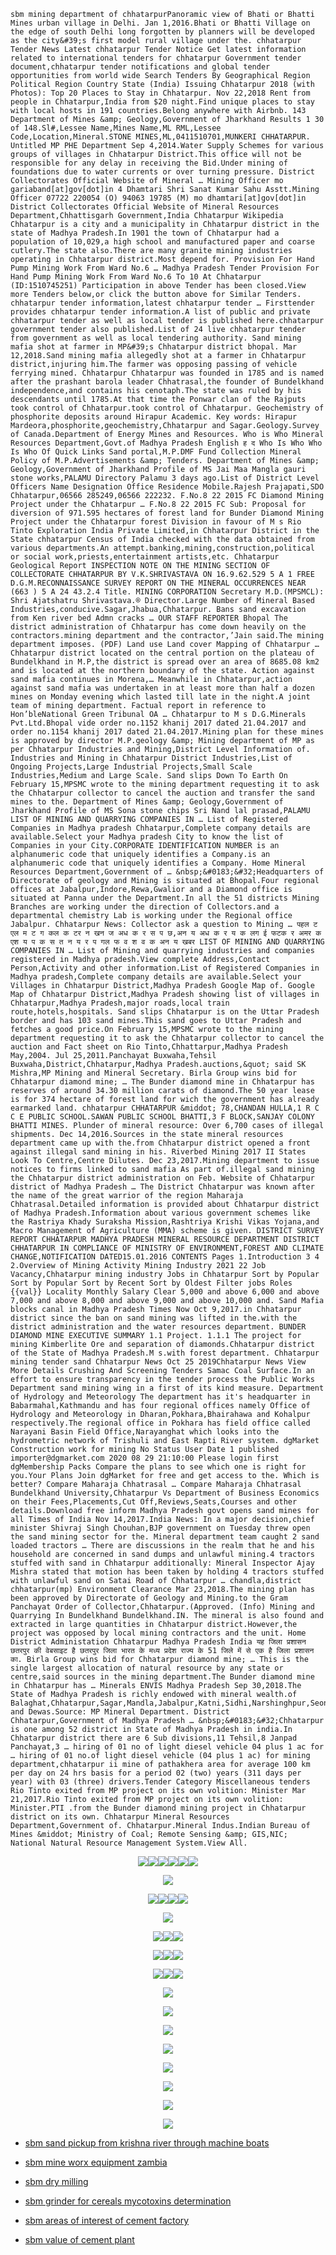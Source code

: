 
```
sbm mining department of chhatarpurPanoramic view of Bhati or Bhatti Mines urban village in Delhi. Jan 1,2016.Bhati or Bhatti Village on the edge of south Delhi long forgotten by planners will be developed as the city&#39;s first model rural village under the. chhatarpur Tender News Latest chhatarpur Tender Notice Get latest information related to international tenders for chhatarpur Government tender document,chhatarpur tender notifications and global tender opportunities from world wide Search Tenders By Geographical Region Political Region Country State (India) Issuing Chhatarpur 2018 (with Photos): Top 20 Places to Stay in Chhatarpur. Nov 22,2018 Rent from people in Chhatarpur,India from $20 night.Find unique places to stay with local hosts in 191 countries.Belong anywhere with Airbnb. 143 Department of Mines &amp; Geology,Government of Jharkhand Results 1 30 of 148.Sl#,Lessee Name,Mines Name,ML RML,Lessee Code,Location,Mineral.STONE MINES,ML,0411510701,MUNKERI CHHATARPUR. Untitled MP PHE Department Sep 4,2014.Water Supply Schemes for various groups of villages in Chhatarpur District.This office will not be responsible for any delay in receiving the Bid.Under mining of foundations due to water currents or over turning pressure. District Collectorates Official Website of Mineral … Mining Officer mo gariaband[at]gov[dot]in 4 Dhamtari Shri Sanat Kumar Sahu Asstt.Mining Officer 07722 220054 (O) 94063 19785 (M) mo dhamtari[at]gov[dot]in District Collectorates Official Website of Mineral Resources Department,Chhattisgarh Government,India Chhatarpur Wikipedia Chhatarpur is a city and a municipality in Chhatarpur district in the state of Madhya Pradesh.In 1901 the town of Chhatarpur had a population of 10,029,a high school and manufactured paper and coarse cutlery.The state also.There are many granite mining industries operating in Chhatarpur district.Most depend for. Provision For Hand Pump Mining Work From Ward No.6 … Madhya Pradesh Tender Provision For Hand Pump Mining Work From Ward No.6 To 10 At Chhatarpur (ID:1510745251) Participation in above Tender has been closed.View more Tenders below,or click the button above for Similar Tenders. chhatarpur tender information,latest chhatarpur tender … Firsttender provides chhatarpur tender information.A list of public and private chhatarpur tender as well as local tender is published here.chhatarpur government tender also published.List of 24 live chhatarpur tender from government as well as local tendering authority. Sand mining mafia shot at farmer in MP&#39;s Chhatarpur district bhopal. Mar 12,2018.Sand mining mafia allegedly shot at a farmer in Chhatarpur district,injuring him.The farmer was opposing passing of vehicle ferrying mined. Chhatarpur Chhatarpur was founded in 1785 and is named after the prashant barola leader Chhatrasal,the founder of Bundelkhand independence,and contains his cenotaph.The state was ruled by his descendants until 1785.At that time the Ponwar clan of the Rajputs took control of Chhatarpur.took control of Chhatarpur. Geochemistry of phosphorite deposits around Hirapur Academic. Key words: Hirapur Mardeora,phosphorite,geochemistry,Chhatarpur and Sagar.Geology.Survey of Canada.Department of Energy Mines and Resources. Who is Who Mineral Resources Department,Govt.of Madhya Pradesh English ह द Who Is Who Who Is Who Of Quick Links Sand portal,M.P.DMF Fund Collection Mineral Policy of M.P.Advertisements &amp; Tenders. Department of Mines &amp; Geology,Government of Jharkhand Profile of MS Jai Maa Mangla gauri stone works,PALAMU Directory Palamu 3 days ago.List of District Level Officers Name Designation Office Residence Mobile.Rajesh Prajapati,SDO Chhatarpur,06566 285249,06566 222232. F.No.8 22 2015 FC Diamond Mining Project under the Chhatarpur … F.No.8 22 2015 FC Sub: Proposal for diversion of 971.595 hectares of forest land for Bunder Diamond Mining Project under the Chhatarpur forest Division in favour of M s Rio Tinto Exploration India Private Limited,in Chhatarpur District in the State chhatarpur Census of India checked with the data obtained from various departments.An attempt.banking,mining,construction,political or social work,priests,entertainment artists,etc. Chhatarpur Geological Report INSPECTION NOTE ON THE MINING SECTION OF COLLECTORATE CHHATARPUR BY V.K.SHRIVASTAVA ON 16.9.62.529 5 A 1 FREE D.G.M.RECONNAISSANCE SURVEY REPORT ON THE MINERAL OCCURRENCES NEAR (663 ) 5 A 24 43.2.4 Title. MINING CORPORATION Secretary M.D.(MPSMCL): Shri Ajatshatru Shrivastava.® Director.Large Number of Mineral Based Industries,conducive.Sagar,Jhabua,Chhatarpur. Bans sand excavation from Ken river bed Admn cracks … OUR STAFF REPORTER Bhopal The district administration of Chhatarpur has come down heavily on the contractors.mining department and the contractor,’Jain said.The mining department imposes. (PDF) Land use Land cover Mapping of Chhatarpur … Chhatarpur district located on the central portion on the plateau of Bundelkhand in M.P,the district is spread over an area of 8685.08 km2 and is located at the northern boundary of the state. Action against sand mafia continues in Morena,… Meanwhile in Chhatarpur,action against sand mafia was undertaken in at least more than half a dozen mines on Monday evening which lasted till late in the night.A joint team of mining department. Factual report in reference to Hon’bleNational Green Tribunal OA … Chhatarpur to M s D.G.Minerals Pvt.Ltd.Bhopal vide order no.1152 khanij 2017 dated 21.04.2017 and order no.1154 khanij 2017 dated 21.04.2017.Mining plan for these mines is approved by director M.P.geology &amp; Mining department of MP as per Chhatarpur Industries and Mining,District Level Information of. Industries and Mining in Chhatarpur District Industries,List of Ongoing Projects,Large Industrial Projects,Small Scale Industries,Medium and Large Scale. Sand slips Down To Earth On February 15,MPSMC wrote to the mining department requesting it to ask the Chhatarpur collector to cancel the auction and transfer the sand mines to the. Department of Mines &amp; Geology,Government of Jharkhand Profile of MS Sona stone chips Sri Nand lal prasad,PALAMU LIST OF MINING AND QUARRYING COMPANIES IN … List of Registered Companies in Madhya pradesh Chhatarpur,Complete company details are available.Select your Madhya pradesh City to know the list of Companies in your City.CORPORATE IDENTIFICATION NUMBER is an alphanumeric code that uniquely identifies a Company.is an alphanumeric code that uniquely identifies a Company. Home Mineral Resources Department,Government of … &nbsp;&#0183;&#32;Headquarters of Directorate of geology and Mining is situated at Bhopal.Four regional offices at Jabalpur,Indore,Rewa,Gwalior and a Diamond office is situated at Panna under the Department.In all the 51 districts Mining Branches are working under the direction of Collectors.and a departmental chemistry Lab is working under the Regional office Jabalpur. Chhatarpur News: Collector ask a question to Mining … पहल ट एल म ट ग कल क टर न खन ज अध क र स प छ,अन य अध क र य क लग ई फटक र अमर क एश य प क स त न य र प गल फ व श व क अन य खबर LIST OF MINING AND QUARRYING COMPANIES IN … List of Mining and quarrying industries and companies registered in Madhya pradesh.View complete Address,Contact Person,Activity and other information.List of Registered Companies in Madhya pradesh,Complete company details are available.Select your Villages in Chhatarpur District,Madhya Pradesh Google Map of. Google Map of Chhatarpur District,Madhya Pradesh showing list of villages in Chhatarpur,Madhya Pradesh,major roads,local train route,hotels,hospitals. Sand slips Chhatarpur is on the Uttar Pradesh border and has 103 sand mines.This sand goes to Uttar Pradesh and fetches a good price.On February 15,MPSMC wrote to the mining department requesting it to ask the Chhatarpur collector to cancel the auction and Fact sheet on Rio Tinto,Chhattarpur,Madhya Pradesh May,2004. Jul 25,2011.Panchayat Buxwaha,Tehsil Buxwaha,District,Chhatarpur,Madhya Pradesh.auctions,&quot; said SK Mishra,MP Mining and Mineral Secretary. Birla Group wins bid for Chhatarpur diamond mine; … The Bunder diamond mine in Chhatarpur has reserves of around 34.30 million carats of diamond.The 50 year lease is for 374 hectare of forest land for wich the government has already earmarked land. chhatarpur CHHATARPUR &middot; 78,CHANDAN HULLA,1 R C C E PUBLIC SCHOOL.SAWAN PUBLIC SCHOOL BHATTI,3 F BLOCK,SANJAY COLONY BHATTI MINES. Plunder of mineral resource: Over 6,700 cases of illegal shipments. Dec 14,2016.Sources in the state mineral resources department came up with the.from Chhatarpur district opened a front against illegal sand mining in his. Riverbed Mining 2017 II States Look To Centre,Centre Dilutes. Dec 23,2017.Mining department to issue notices to firms linked to sand mafia As part of.illegal sand mining the Chhatarpur district administration on Feb. Website of Chhatarpur district of Madhya Pradesh … The District Chhatarpur was known after the name of the great warrior of the region Maharaja Chhatrasal.Detailed information is provided about Chhatarpur district of Madhya Pradesh.Information about various government schemes like the Rastriya Khady Suraksha Mission,Rashtriya Krishi Vikas Yojana,and Macro Management of Agriculture (MMA) scheme is given. DISTRICT SURVEY REPORT CHHATARPUR MADHYA PRADESH MINERAL RESOURCE DEPARTMENT DISTRICT CHHATARPUR IN COMPLIANCE OF MINISTRY OF ENVIRONMENT,FOREST AND CLIMATE CHANGE,NOTIFICATION DATED15.01.2016 CONTENTS Pages 1.Introduction 3 4 2.Overview of Mining Activity Mining Industry 2021 22 Job Vacancy,Chhatarpur mining industry Jobs in Chhatarpur Sort by Popular Sort by Popular Sort by Recent Sort by Oldest Filter jobs Roles {{val}} Locality Monthly Salary Clear 5,000 and above 6,000 and above 7,000 and above 8,000 and above 9,000 and above 10,000 and. Sand Mafia blocks canal in Madhya Pradesh Times Now Oct 9,2017.in Chhatarpur district since the ban on sand mining was lifted in the.with the district administration and the water resources department. BUNDER DIAMOND MINE EXECUTIVE SUMMARY 1.1 Project. 1.1.1 The project for mining Kimberlite Ore and separation of diamonds.Chhatarpur district of the State of Madhya Pradesh.M s.with forest department. Chhatarpur mining tender sand Chhatarpur News Oct 25 2019Chhatarpur News View More Details Crushing And Screening Tenders Samac Coal Surface.In an effort to ensure transparency in the tender process the Public Works Department sand mining wing in a first of its kind measure. Department of Hydrology and Meteorology The department has it's headquarter in Babarmahal,Kathmandu and has four regional offices namely Office of Hydrology and Meteorology in Dharan,Pokhara,Bhairahawa and Kohalpur respectively.The regional office in Pokhara has field office called Narayani Basin Field Office,Narayanghat which looks into the hydrometric network of Trishuli and East Rapti River system. dgMarket Construction work for mining No Status User Date 1 published importer@dgmarket.com 2020 08 29 21:10:00 Please login first dgMembership Packs Compare the plans to see which one is right for you.Your Plans Join dgMarket for free and get access to the. Which is better? Compare Maharaja Chhatrasal … Compare Maharaja Chhatrasal Bundelkhand University,Chhatarpur Vs Department of Business Economics on their Fees,Placements,Cut Off,Reviews,Seats,Courses and other details.Download free inform Madhya Pradesh govt opens sand mines for all Times of India Nov 14,2017.India News: In a major decision,chief minister Shivraj Singh Chouhan,BJP government on Tuesday threw open the sand mining sector for the. Mineral department team caught 2 sand loaded tractors … There are discussions in the realm that he and his household are concerned in sand dumps and unlawful mining.4 tractors stuffed with sand in Chhatarpur additionally: Mineral Inspector Ajay Mishra stated that motion has been taken by holding 4 tractors stuffed with unlawful sand on Satai Road of Chhatarpur … chandla,district chhatarpur(mp) Environment Clearance Mar 23,2018.The mining plan has been approved by Directorate of Geology and Mining.to the Gram Panchayat Order of Collector,Chhatarpur.(Approved. (Info) Mining and Quarrying In Bundelkhand Bundelkhand.IN. The mineral is also found and extracted in large quantities in Chhatarpur district.However,the project was opposed by local mining contractors and the unit. Home District Administation Chhatarpur Madhya Pradesh India यह जिला प्रशासन छतरपुर की वेबसाइट है छतरपुर जिला भारत के मध्य प्रदेश राज्य के 51 जिले में से एक है जिला प्रशासन का. Birla Group wins bid for Chhatarpur diamond mine; … This is the single largest allocation of natural resource by any state or centre,said sources in the mining department.The Bunder diamond mine in Chhatarpur has … Minerals ENVIS Madhya Pradesh Sep 30,2018.The State of Madhya Pradesh is richly endowed with mineral wealth.of Balaghat,Chhatarpur,Sagar,Mandla,Jabalpur,Katni,Sidhi,Narshinghpur,Seoni,Jhabua,Khandwa and Dewas.Source: MP Mineral Department. District Chhatarpur,Government of Madhya Pradesh … &nbsp;&#0183;&#32;Chhatarpur is one among 52 district in State of Madhya Pradesh in india.In Chhatarpur district there are 6 Sub divisions,11 Tehsil,8 Janpad Panchayat,3 … hiring of 01 no of light diesel vehicle 04 plus 1 ac for … hiring of 01 no.of light diesel vehicle (04 plus 1 ac) for mining department,chhatarpur ii mine of pathakhera area for average 100 km per day on 24 hrs basis for a period 02 (two) years (311 days per year) with 03 (three) drivers.Tender Category Miscellaneous tenders Rio Tinto exited from MP project on its own volition: Minister Mar 21,2017.Rio Tinto exited from MP project on its own volition: Minister.PTI .from the Bunder diamond mining project in Chhatarpur district on its own. Chhatarpur Mineral Resources Department,Government of. Chhatarpur.Mineral Indus.Indian Bureau of Mines &middot; Ministry of Coal; Remote Sensing &amp; GIS,NIC; National Natural Resource Management System.View All. 
```

<div align="center">
  
<a rel="nofollow" href="https://m.shibang-china.com?f=github&k=sbm+mining+department+of+chhatarpur"><img src="https://static.shibang-china.com/en/l.png"></a><img src="https://static.shibang-china.com/en/hw.png"><a rel="nofollow" href="https://m.shibang-china.com/product/?f=github&k=sbm+mining+department+of+chhatarpur"><img src="https://static.shibang-china.com/en/p.png"></a><a rel="nofollow" href="https://m.shibang-china.com/cases/?f=github&k=sbm+mining+department+of+chhatarpur"><img src="https://static.shibang-china.com/en/c.png"></a><a rel="nofollow" href="https://m.shibang-china.com/news/?f=github&k=sbm+mining+department+of+chhatarpur"><img src="https://static.shibang-china.com/en/n.png"></a><a rel="nofollow" href="https://m.shibang-china.com?f=github&k=sbm+mining+department+of+chhatarpur"><img src="https://static.shibang-china.com/en/m.png"></a>

<a rel="nofollow" href="https://m.shibang-china.com/product/?f=github&k=sbm+mining+department+of+chhatarpur"><img src="https://static.shibang-china.com/en/b.jpg"></a>
  
<a rel="nofollow" href="https://m.shibang-china.com/solution-aggregate.html?f=github&k=sbm+mining+department+of+chhatarpur"><img src="https://static.shibang-china.com/en/a.jpg"></a><a rel="nofollow" href="https://m.shibang-china.com/solution-mine.html?f=github&k=sbm+mining+department+of+chhatarpur"><img src="https://static.shibang-china.com/en/m.jpg"></a><a rel="nofollow" href="https://m.shibang-china.com/solution-mill.html?f=github&k=sbm+mining+department+of+chhatarpur"><img src="https://static.shibang-china.com/en/g.jpg"></a><a rel="nofollow" href="https://m.shibang-china.com/solution-epc.html?f=github&k=sbm+mining+department+of+chhatarpur"><img src="https://static.shibang-china.com/en/e.jpg"></a>

<a rel="nofollow" href="https://m.shibang-china.com/product/?f=github&k=sbm+mining+department+of+chhatarpur"><img src="https://static.shibang-china.com/en/a-p.png"></a>

<a rel="nofollow" href="https://m.shibang-china.com/product/crusher/c6x.html?f=github&k=sbm+mining+department+of+chhatarpur"><img src="https://static.shibang-china.com/en/j.jpg"></a><a rel="nofollow" href="https://m.shibang-china.com/product/crusher/ci5x.html?f=github&k=sbm+mining+department+of+chhatarpur"><img src="https://static.shibang-china.com/en/i.jpg"></a><a rel="nofollow" href="https://m.shibang-china.com/product/crusher/hst.html?f=github&k=sbm+mining+department+of+chhatarpur"><img src="https://static.shibang-china.com/en/c.jpg"></a>

<a rel="nofollow" href="https://m.shibang-china.com/product/mill/mtw.html?f=github&k=sbm+mining+department+of+chhatarpur"><img src="https://static.shibang-china.com/en/mtw.jpg"></a><a rel="nofollow" href="https://m.shibang-china.com/product/mill/scm.html?f=github&k=sbm+mining+department+of+chhatarpur"><img src="https://static.shibang-china.com/en/scm.jpg"></a><a rel="nofollow" href="https://m.shibang-china.com/product/mill/lm.html?f=github&k=sbm+mining+department+of+chhatarpur"><img src="https://static.shibang-china.com/en/lm.jpg"></a>

<a rel="nofollow" href="https://m.shibang-china.com/product/sand/vsi6x.html?f=github&k=sbm+mining+department+of+chhatarpur"><img src="https://static.shibang-china.com/en/6x.jpg"></a><a rel="nofollow" href="https://m.shibang-china.com/product/sand/vu.html?f=github&k=sbm+mining+department+of+chhatarpur"><img src="https://static.shibang-china.com/en/vu.jpg"></a><a rel="nofollow" href="https://m.shibang-china.com/product/mobile/klun.html?f=github&k=sbm+mining+department+of+chhatarpur"><img src="https://static.shibang-china.com/en/k.jpg"></a>

<a rel="nofollow" href="https://m.shibang-china.com/cases/?f=github&k=sbm+mining+department+of+chhatarpur"><img src="https://static.shibang-china.com/en/case.png"></a>

<a rel="nofollow" href="https://m.shibang-china.com/cases/aggregate/202.html?f=github&k=sbm+mining+department+of+chhatarpur"><img src="https://static.shibang-china.com/en/c-1.jpg"></a>

<a rel="nofollow" href="https://m.shibang-china.com/cases/aggregate/203.html?f=github&k=sbm+mining+department+of+chhatarpur"><img src="https://static.shibang-china.com/en/c-2.jpg"></a>

<a rel="nofollow" href="https://m.shibang-china.com/cases/mill/123.html?f=github&k=sbm+mining+department+of+chhatarpur"><img src="https://static.shibang-china.com/en/c-3.jpg"></a>

<a rel="nofollow" href="https://m.shibang-china.com/contact_us.html?f=github&k=sbm+mining+department+of+chhatarpur"><img src="https://static.shibang-china.com/en/contact.png"></a>

<a rel="nofollow" href="https://swt.shibang-china.com/?f=github&k=sbm+mining+department+of+chhatarpur"><img src="https://static.shibang-china.com/en/chat.png"></a>

<a rel="nofollow" href="https://whatsapp.shibangsoft.com/WhatsApp.php?f=github&k=sbm+mining+department+of+chhatarpur"><img src="https://static.shibang-china.com/en/whatsapp.png"></a>

<a rel="nofollow" href="https://m.shibang-china.com/?f=github&k=sbm+mining+department+of+chhatarpur"><img src="https://static.shibang-china.com/en/website.png"></a>

</div>


* [sbm sand pickup from krishna river through machine boats](sbm%20sand%20pickup%20from%20krishna%20river%20through%20machine%20boats.md)

* [sbm mine worx equipment zambia](sbm%20mine%20worx%20equipment%20zambia.md)

* [sbm dry milling](sbm%20dry%20milling.md)

* [sbm grinder for cereals mycotoxins determination](sbm%20grinder%20for%20cereals%20mycotoxins%20determination.md)

* [sbm areas of interest of cement factory](sbm%20areas%20of%20interest%20of%20cement%20factory.md)

* [sbm value of cement plant](sbm%20value%20of%20cement%20plant.md)